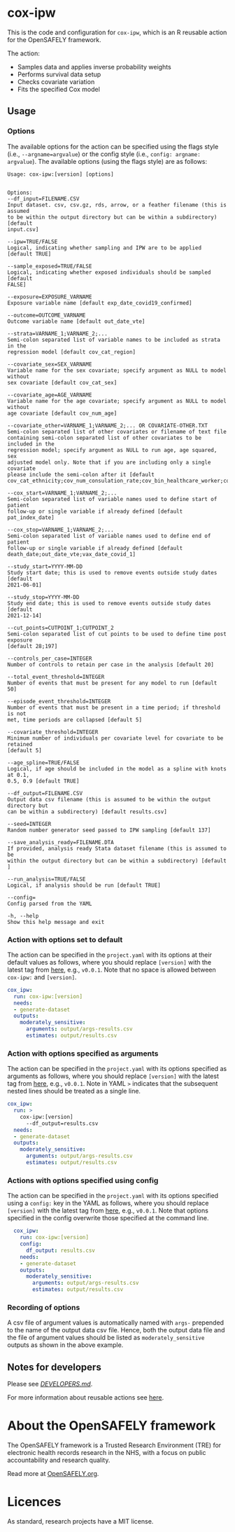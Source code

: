 
<!-- README.md is generated from README.Rmd. 
Please edit that file and run `just render` -->

# cox-ipw

This is the code and configuration for `cox-ipw`, which is an R reusable
action for the OpenSAFELY framework.

The action:

  - Samples data and applies inverse probability weights
  - Performs survival data setup
  - Checks covariate variation
  - Fits the specified Cox model

## Usage

### Options

The available options for the action can be specified using the flags
style (i.e., `--argname=argvalue`) or the config style (i.e., `config:
argname: argvalue`). The available options (using the flags style) are
as follows:

    Usage: cox-ipw:[version] [options]
    
    
    Options:
    --df_input=FILENAME.CSV
    Input dataset. csv, csv.gz, rds, arrow, or a feather filename (this is assumed
    to be within the output directory but can be within a subdirectory) [default
    input.csv]
    
    --ipw=TRUE/FALSE
    Logical, indicating whether sampling and IPW are to be applied [default TRUE]
    
    --sample_exposed=TRUE/FALSE
    Logical, indicating whether exposed individuals should be sampled [default
    FALSE]
    
    --exposure=EXPOSURE_VARNAME
    Exposure variable name [default exp_date_covid19_confirmed]
    
    --outcome=OUTCOME_VARNAME
    Outcome variable name [default out_date_vte]
    
    --strata=VARNAME_1;VARNAME_2;...
    Semi-colon separated list of variable names to be included as strata in the
    regression model [default cov_cat_region]
    
    --covariate_sex=SEX_VARNAME
    Variable name for the sex covariate; specify argument as NULL to model without
    sex covariate [default cov_cat_sex]
    
    --covariate_age=AGE_VARNAME
    Variable name for the age covariate; specify argument as NULL to model without
    age covariate [default cov_num_age]
    
    --covariate_other=VARNAME_1;VARNAME_2;... OR COVARIATE-OTHER.TXT
    Semi-colon separated list of other covariates or filename of text file
    containing semi-colon separated list of other covariates to be included in the
    regression model; specify argument as NULL to run age, age squared, sex
    adjusted model only. Note that if you are including only a single covariate
    please include the semi-colon after it [default
    cov_cat_ethnicity;cov_num_consulation_rate;cov_bin_healthcare_worker;cov_bin_carehome_status]
    
    --cox_start=VARNAME_1;VARNAME_2;...
    Semi-colon separated list of variable names used to define start of patient
    follow-up or single variable if already defined [default pat_index_date]
    
    --cox_stop=VARNAME_1;VARNAME_2;...
    Semi-colon separated list of variable names used to define end of patient
    follow-up or single variable if already defined [default
    death_date;out_date_vte;vax_date_covid_1]
    
    --study_start=YYYY-MM-DD
    Study start date; this is used to remove events outside study dates [default
    2021-06-01]
    
    --study_stop=YYYY-MM-DD
    Study end date; this is used to remove events outside study dates [default
    2021-12-14]
    
    --cut_points=CUTPOINT_1;CUTPOINT_2
    Semi-colon separated list of cut points to be used to define time post exposure
    [default 28;197]
    
    --controls_per_case=INTEGER
    Number of controls to retain per case in the analysis [default 20]
    
    --total_event_threshold=INTEGER
    Number of events that must be present for any model to run [default 50]
    
    --episode_event_threshold=INTEGER
    Number of events that must be present in a time period; if threshold is not
    met, time periods are collapsed [default 5]
    
    --covariate_threshold=INTEGER
    Minimum number of individuals per covariate level for covariate to be retained
    [default 5]
    
    --age_spline=TRUE/FALSE
    Logical, if age should be included in the model as a spline with knots at 0.1,
    0.5, 0.9 [default TRUE]
    
    --df_output=FILENAME.CSV
    Output data csv filename (this is assumed to be within the output directory but
    can be within a subdirectory) [default results.csv]
    
    --seed=INTEGER
    Random number generator seed passed to IPW sampling [default 137]
    
    --save_analysis_ready=FILENAME.DTA
    If provided, analysis ready Stata dataset filename (this is assumed to be
    within the output directory but can be within a subdirectory) [default ]
    
    --run_analysis=TRUE/FALSE
    Logical, if analysis should be run [default TRUE]
    
    --config=
    Config parsed from the YAML
    
    -h, --help
    Show this help message and exit

### Action with options set to default

The action can be specified in the `project.yaml` with its options at
their default values as follows, where you should replace `[version]`
with the latest tag from
[here](https://github.com/opensafely-actions/cox-ipw/tags), e.g.,
`v0.0.1`. Note that no space is allowed between `cox-ipw:` and
`[version]`.

``` yaml
cox_ipw:
  run: cox-ipw:[version]
  needs:
  - generate-dataset
  outputs:
    moderately_sensitive:
      arguments: output/args-results.csv
      estimates: output/results.csv
```

### Action with options specified as arguments

The action can be specified in the `project.yaml` with its options
specified as arguments as follows, where you should replace `[version]`
with the latest tag from
[here](https://github.com/opensafely-actions/cox-ipw/tags), e.g.,
`v0.0.1`. Note in YAML `>` indicates that the subsequent nested lines
should be treated as a single line.

``` yaml
cox_ipw:
  run: >
    cox-ipw:[version]
      --df_output=results.csv
  needs:
  - generate-dataset
  outputs:
    moderately_sensitive:
      arguments: output/args-results.csv
      estimates: output/results.csv
```

### Actions with options specified using config

The action can be specified in the `project.yaml` with its options
specified using a `config:` key in the YAML as follows, where you should
replace `[version]` with the latest tag from
[here](https://github.com/opensafely-actions/cox-ipw/tags), e.g.,
`v0.0.1`. Note that options specified in the config overwrite those
specified at the command line.

``` yaml
  cox_ipw:
    run: cox-ipw:[version]
    config:
      df_output: results.csv
    needs:
    - generate-dataset
    outputs:
      moderately_sensitive:
        arguments: output/args-results.csv
        estimates: output/results.csv
```

### Recording of options

A csv file of argument values is automatically named with `args-`
prepended to the name of the output data csv file. Hence, both the
output data file and the file of argument values should be listed as
`moderately_sensitive` outputs as shown in the above example.

## Notes for developers

Please see [*DEVELOPERS.md*](DEVELOPERS.md).

For more information about reusable actions see
[here](https://docs.opensafely.org/actions-reusable/).

# About the OpenSAFELY framework

The OpenSAFELY framework is a Trusted Research Environment (TRE) for
electronic health records research in the NHS, with a focus on public
accountability and research quality.

Read more at [OpenSAFELY.org](https://opensafely.org).

# Licences

As standard, research projects have a MIT license.
